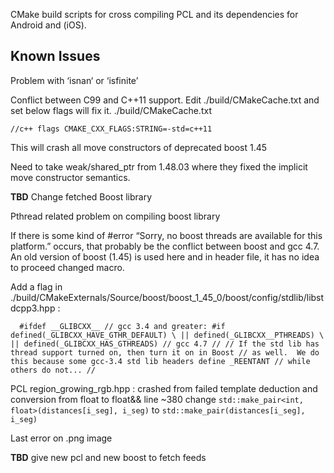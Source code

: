 CMake build scripts for cross compiling PCL and its dependencies for Android and (iOS).

Known Issues
-----

Problem with ‘isnan‘ or ‘isfinite’

Conflict between C99 and C++11 support. Edit ./build/CMakeCache.txt and set below flags will fix it.
./build/CMakeCache.txt

`//c++ flags
CMAKE_CXX_FLAGS:STRING=-std=c++11`

This will crash all move constructors of deprecated boost 1.45

Need to take weak/shared_ptr from 1.48.03 where they fixed the implicit move
constructor semantics.

**TBD** Change fetched Boost library 

Pthread related problem on compiling boost library

If there is some kind of #error “Sorry, no boost threads are available for this platform.” occurs, that probably be the conflict between boost and gcc 4.7. An old version of boost (1.45) is used here and in header file, it has no idea to proceed changed macro.

Add a flag in ./build/CMakeExternals/Source/boost/boost_1_45_0/boost/config/stdlib/libstdcpp3.hpp :

`   #ifdef __GLIBCXX__ // gcc 3.4 and greater:
	#if defined(_GLIBCXX_HAVE_GTHR_DEFAULT) \
        || defined(_GLIBCXX__PTHREADS) \
        || defined(_GLIBCXX_HAS_GTHREADS) // gcc 4.7
    //
    // If the std lib has thread support turned on, then turn it on in Boost
    // as well.  We do this because some gcc-3.4 std lib headers define _REENTANT
    // while others do not...
    // `

PCL region_growing_rgb.hpp : crashed from failed template deduction and conversion
from float to float&&
line ~380 change
`std::make_pair<int, float>(distances[i_seg], i_seg)`
to
`std::make_pair(distances[i_seg], i_seg)`

Last error on .png image

**TBD** give new pcl and new boost to fetch feeds

